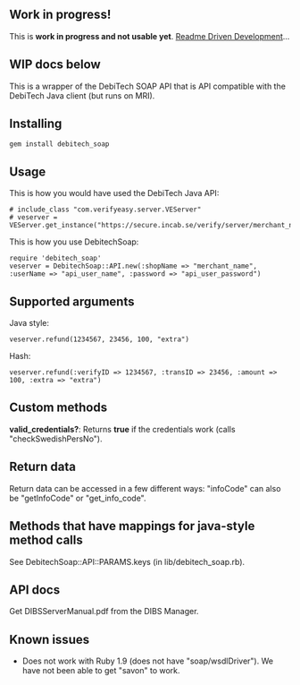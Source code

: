 Work in progress!
----

This is **work in progress and not usable yet**. [Readme Driven Development](http://tom.preston-werner.com/2010/08/23/readme-driven-development.html)... 

WIP docs below
----

This is a wrapper of the DebiTech SOAP API that is API compatible with the DebiTech Java client (but runs on MRI). 

Installing
----

    gem install debitech_soap

Usage
----
 
This is how you would have used the DebiTech Java API:

    # include_class "com.verifyeasy.server.VEServer"
    # veserver = VEServer.get_instance("https://secure.incab.se/verify/server/merchant_name")

This is how you use DebitechSoap:

    require 'debitech_soap'
    veserver = DebitechSoap::API.new(:shopName => "merchant_name", :userName => "api_user_name", :password => "api_user_password")

Supported arguments
----

Java style:

    veserver.refund(1234567, 23456, 100, "extra")

Hash:

    veserver.refund(:verifyID => 1234567, :transID => 23456, :amount => 100, :extra => "extra")

Custom methods
----

**valid_credentials?**: Returns **true** if the credentials work (calls "checkSwedishPersNo").

Return data
----

Return data can be accessed in a few different ways: "infoCode" can also be "getInfoCode" or "get_info_code".

Methods that have mappings for java-style method calls
----

See DebitechSoap::API::PARAMS.keys (in lib/debitech_soap.rb).

API docs
----

Get DIBSServerManual.pdf from the DIBS Manager.

Known issues
----

- Does not work with Ruby 1.9 (does not have "soap/wsdlDriver"). We have not been able to get "savon" to work.

